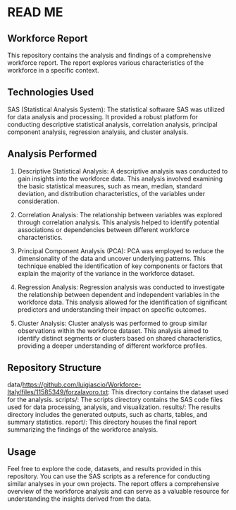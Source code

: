 # READ ME
## Workforce Report
This repository contains the analysis and findings of a comprehensive workforce report. The report explores various characteristics of the workforce in a specific context.

## Technologies Used
SAS (Statistical Analysis System): The statistical software SAS was utilized for data analysis and processing. It provided a robust platform for conducting descriptive statistical analysis, correlation analysis, principal component analysis, regression analysis, and cluster analysis.
## Analysis Performed
1. Descriptive Statistical Analysis: A descriptive analysis was conducted to gain insights into the workforce data. This analysis involved examining the basic statistical measures, such as mean, median, standard deviation, and distribution characteristics, of the variables under consideration.

2. Correlation Analysis: The relationship between variables was explored through correlation analysis. This analysis helped to identify potential associations or dependencies between different workforce characteristics.

3. Principal Component Analysis (PCA): PCA was employed to reduce the dimensionality of the data and uncover underlying patterns. This technique enabled the identification of key components or factors that explain the majority of the variance in the workforce dataset.

4. Regression Analysis: Regression analysis was conducted to investigate the relationship between dependent and independent variables in the workforce data. This analysis allowed for the identification of significant predictors and understanding their impact on specific outcomes.

5. Cluster Analysis: Cluster analysis was performed to group similar observations within the workforce dataset. This analysis aimed to identify distinct segments or clusters based on shared characteristics, providing a deeper understanding of different workforce profiles.

## Repository Structure
data/https://github.com/luigiascio/Workforce-Italy/files/11585349/forzalavoro.txt: This directory contains the dataset used for the analysis.
scripts/: The scripts directory contains the SAS code files used for data processing, analysis, and visualization.
results/: The results directory includes the generated outputs, such as charts, tables, and summary statistics.
report/: This directory houses the final report summarizing the findings of the workforce analysis.
## Usage
Feel free to explore the code, datasets, and results provided in this repository. You can use the SAS scripts as a reference for conducting similar analyses in your own projects. The report offers a comprehensive overview of the workforce analysis and can serve as a valuable resource for understanding the insights derived from the data.

